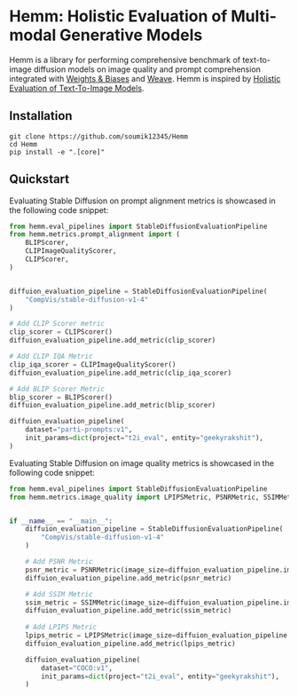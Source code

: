 # Hemm: Holistic Evaluation of Multi-modal Generative Models

Hemm is a library for performing comprehensive benchmark of text-to-image diffusion models on image quality and prompt comprehension integrated with [Weights & Biases](https://wandb.ai/site) and [Weave](https://wandb.github.io/weave/). Hemm is inspired by [Holistic Evaluation of Text-To-Image Models](https://crfm.stanford.edu/helm/heim/v1.0.0/).

## Installation

```shell
git clone https://github.com/soumik12345/Hemm
cd Hemm
pip install -e ".[core]"
```

## Quickstart

Evaluating Stable Diffusion on prompt alignment metrics is showcased in the following code snippet:

```python
from hemm.eval_pipelines import StableDiffusionEvaluationPipeline
from hemm.metrics.prompt_alignment import (
    BLIPScorer,
    CLIPImageQualityScorer,
    CLIPScorer,
)


diffuion_evaluation_pipeline = StableDiffusionEvaluationPipeline(
    "CompVis/stable-diffusion-v1-4"
)

# Add CLIP Scorer metric
clip_scorer = CLIPScorer()
diffuion_evaluation_pipeline.add_metric(clip_scorer)

# Add CLIP IQA Metric
clip_iqa_scorer = CLIPImageQualityScorer()
diffuion_evaluation_pipeline.add_metric(clip_iqa_scorer)

# Add BLIP Scorer Metric
blip_scorer = BLIPScorer()
diffuion_evaluation_pipeline.add_metric(blip_scorer)

diffuion_evaluation_pipeline(
    dataset="parti-prompts:v1",
    init_params=dict(project="t2i_eval", entity="geekyrakshit"),
)
```

Evaluating Stable Diffusion on image quality metrics is showcased in the following code snippet:

```python
from hemm.eval_pipelines import StableDiffusionEvaluationPipeline
from hemm.metrics.image_quality import LPIPSMetric, PSNRMetric, SSIMMetric


if __name__ == "__main__":
    diffuion_evaluation_pipeline = StableDiffusionEvaluationPipeline(
        "CompVis/stable-diffusion-v1-4"
    )

    # Add PSNR Metric
    psnr_metric = PSNRMetric(image_size=diffuion_evaluation_pipeline.image_size)
    diffuion_evaluation_pipeline.add_metric(psnr_metric)

    # Add SSIM Metric
    ssim_metric = SSIMMetric(image_size=diffuion_evaluation_pipeline.image_size)
    diffuion_evaluation_pipeline.add_metric(ssim_metric)
    
    # Add LPIPS Metric
    lpips_metric = LPIPSMetric(image_size=diffuion_evaluation_pipeline.image_size)
    diffuion_evaluation_pipeline.add_metric(lpips_metric)

    diffuion_evaluation_pipeline(
        dataset="COCO:v1",
        init_params=dict(project="t2i_eval", entity="geekyrakshit"),
    )
```